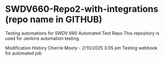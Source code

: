 # SWDV660-Repo2-with-integrations (repo name in GITHUB)
Testing automations for SWDV 660 Automated Test Repo
This repository is used for Jenkins automation testing.

Modification History
Cherrie Mooty - 2/10/2025 3:05 pm
Testing webhook for automated job
